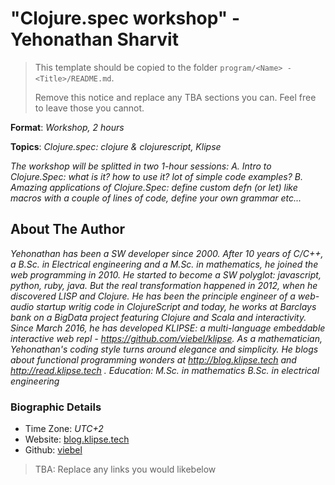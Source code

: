 # "Clojure.spec workshop" - Yehonathan Sharvit

> This template should be copied to the folder
> `program/<Name> - <Title>/README.md`.
>
> Remove this notice and replace any TBA sections you can. Feel free to leave
> those you cannot.

**Format**: *Workshop, 2 hours*

**Topics**: *Clojure.spec: clojure & clojurescript, Klipse*

*The workshop will be splitted in two 1-hour sessions:
A. Intro to Clojure.Spec: what is it? how to use it? lot of simple code examples?
B. Amazing applications of Clojure.Spec: define custom defn (or let) like macros with a couple of lines of code, define your own grammar etc...*

## About The Author

*Yehonathan has been a SW developer since 2000.
After 10 years of C/C++, a B.Sc. in Electrical engineering and a M.Sc. in mathematics, he joined the web programming in 2010.
He started to become a SW polyglot: javascript, python, ruby, java.
But the real transformation happened in 2012, when he discovered LISP and Clojure.
He has been the principle engineer of a web-audio startup writig code in ClojureScript and today, he works at Barclays bank on a BigData project featuring Clojure and Scala and interactivity.
Since March 2016, he has developed KLIPSE: a multi-language embeddable interactive web repl - https://github.com/viebel/klipse.
As a mathematician, Yehonathan's coding style turns around elegance and simplicity.
He blogs about functional programming wonders at http://blog.klipse.tech and http://read.klipse.tech .
Education:
M.Sc. in mathematics
B.Sc. in electrical engineering*

### Biographic Details

 - Time Zone: *UTC+2*
 - Website: [blog.klipse.tech][website]
 - Github: [viebel][github]


> TBA: Replace any links you would likebelow

[website]: http://blog.klipse.tech
[github]: https://github.com/viebel
